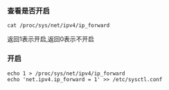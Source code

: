 ### 查看是否开启
```
cat /proc/sys/net/ipv4/ip_forward
```
返回1表示开启,返回0表示不开启

### 开启
```
echo 1 > /proc/sys/net/ipv4/ip_forward
echo 'net.ipv4.ip_forward = 1' >> /etc/sysctl.conf
```
